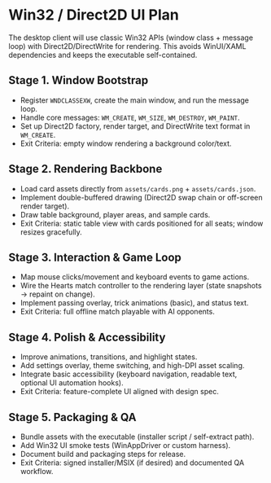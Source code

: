 ﻿# Win32 / Direct2D UI Plan

The desktop client will use classic Win32 APIs (window class + message loop) with Direct2D/DirectWrite for rendering. This avoids WinUI/XAML dependencies and keeps the executable self-contained.

## Stage 1. Window Bootstrap
- Register `WNDCLASSEXW`, create the main window, and run the message loop.
- Handle core messages: `WM_CREATE`, `WM_SIZE`, `WM_DESTROY`, `WM_PAINT`.
- Set up Direct2D factory, render target, and DirectWrite text format in `WM_CREATE`.
- Exit Criteria: empty window rendering a background color/text.

## Stage 2. Rendering Backbone
- Load card assets directly from `assets/cards.png` + `assets/cards.json`.
- Implement double-buffered drawing (Direct2D swap chain or off-screen render target).
- Draw table background, player areas, and sample cards.
- Exit Criteria: static table view with cards positioned for all seats; window resizes gracefully.

## Stage 3. Interaction & Game Loop
- Map mouse clicks/movement and keyboard events to game actions.
- Wire the Hearts match controller to the rendering layer (state snapshots -> repaint on change).
- Implement passing overlay, trick animations (basic), and status text.
- Exit Criteria: full offline match playable with AI opponents.

## Stage 4. Polish & Accessibility
- Improve animations, transitions, and highlight states.
- Add settings overlay, theme switching, and high-DPI asset scaling.
- Integrate basic accessibility (keyboard navigation, readable text, optional UI automation hooks).
- Exit Criteria: feature-complete UI aligned with design spec.

## Stage 5. Packaging & QA
- Bundle assets with the executable (installer script / self-extract path).
- Add Win32 UI smoke tests (WinAppDriver or custom harness).
- Document build and packaging steps for release.
- Exit Criteria: signed installer/MSIX (if desired) and documented QA workflow.
